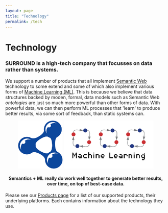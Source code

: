 ```yaml
---
layout: page
title: "Technology"
permalink: /tech
---
```

# Technology
### SURROUND is a high-tech company that focusses on data rather than systems.

We support a number of products that all implement [Semantic Web](https://en.wikipedia.org/wiki/Semantic_Web) technology to some extend and some of which also implement various forms of [Machine Learning (ML)](https://en.wikipedia.org/wiki/Machine_learning). This is because we believe that data structures backed by moden, formal, data models such as Semantic Web *ontologies* are just so much more powerful than other forms of data. With powerful data, we can then perform ML processes that 'learn' to produce better results, via some sort of feedback, than static systems can.

<div style="text-align:center;">
    <img src="images/icon-rdf.png" style="height:150px;" />
    <img src="images/sort-ml.png" style="height:150px;" />
    <h4>
        Semantics + ML really do work well together to generate better results, over time, on top of best-case data.
    </h4>
</div>

Please see our [Products page](/products) for a list of our supported products, their underlying platforms. Each contains information about the technology they use.